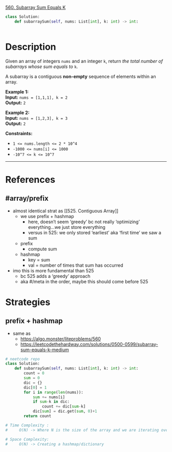 [560. Subarray Sum Equals K](https://leetcode.com/problems/subarray-sum-equals-k/)

```python
class Solution:
    def subarraySum(self, nums: List[int], k: int) -> int:
        
```

# Description

Given an array of integers `nums` and an integer `k`, return _the total number of subarrays whose sum equals to_ `k`.

A subarray is a contiguous **non-empty** sequence of elements within an array.

**Example 1:**  
**Input:** `nums = [1,1,1], k = 2`  
**Output:** `2`  

**Example 2:**  
**Input:** `nums = [1,2,3], k = 3`  
**Output:** `2`  

**Constraints:**
- `1 <= nums.length <= 2 * 10^4`
- `-1000 <= nums[i] <= 1000`
- `-10^7 <= k <= 10^7`

---



# References

## #array/prefix
- almost identical strat as [[525. Contiguous Array]]
	- we use prefix + hashmap
		- here, doesn’t seem ‘greedy’ bc not really ‘optimizing’ everything…we just store everything
		- versus in 525: we only stored ‘earliest’ aka ‘first time’ we saw a sum
	- prefix
		- compute sum
	- hashmap
		- key = sum
		- val = number of times that sum has occurred
- imo this is more fundamental than 525
	- bc 525 adds a ‘greedy’ approach
	- aka #/meta in the order, maybe this should come before 525



# Strategies


## prefix + hashmap

- same as
	- https://algo.monster/liteproblems/560
	- https://leetcodethehardway.com/solutions/0500-0599/subarray-sum-equals-k-medium

```python
# neetcode repo
class Solution:
    def subarraySum(self, nums: List[int], k: int) -> int:
        count = 0
        sum = 0
        dic = {}
        dic[0] = 1
        for i in range(len(nums)):
            sum += nums[i]
            if sum-k in dic:
                count += dic[sum-k]
            dic[sum] = dic.get(sum, 0)+1
        return count

# Time Complexity :
#     O(N) -> Where N is the size of the array and we are iterating over the array once

# Space Complexity:
#     O(N) -> Creating a hashmap/dictionary

```